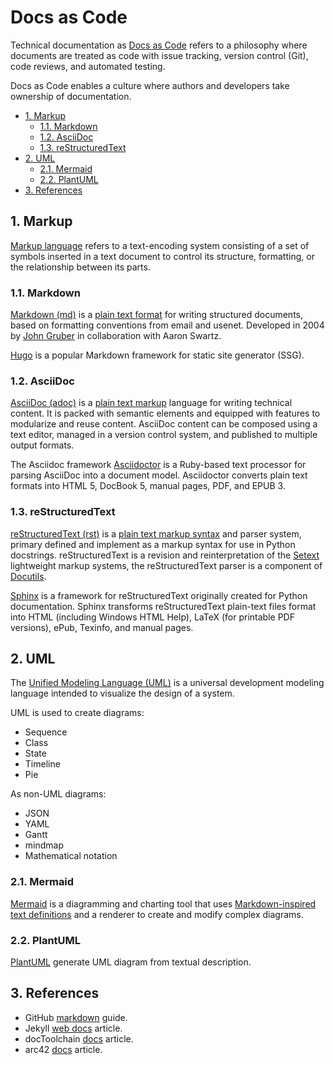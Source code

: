 # Docs as Code

Technical documentation as [Docs as Code](https://www.writethedocs.org/guide/docs-as-code/) refers to a philosophy where documents are treated as code with issue tracking, version control (Git),  code reviews, and automated testing.

Docs as Code enables a culture where authors and developers take ownership of documentation.

- [1. Markup](#1-markup)
  - [1.1. Markdown](#11-markdown)
  - [1.2. AsciiDoc](#12-asciidoc)
  - [1.3. reStructuredText](#13-restructuredtext)
- [2. UML](#2-uml)
  - [2.1. Mermaid](#21-mermaid)
  - [2.2. PlantUML](#22-plantuml)
- [3. References](#3-see-also)

## 1. Markup

[Markup language](https://en.m.wikipedia.org/wiki/Markup_language) refers to a text-encoding system consisting of a set of symbols inserted in a text document to control its structure, formatting, or the relationship between its parts.

### 1.1. Markdown

[Markdown (md)](https://github.com/commonmark/commonmark-spec) is a [plain text format](https://www.markdownguide.org/basic-syntax/) for writing structured documents, based on formatting conventions from email and usenet. Developed in 2004 by [John Gruber](https://daringfireball.net/projects/markdown/) in collaboration with Aaron Swartz.

[Hugo](https://gohugo.io/) is a popular Markdown framework for static site generator (SSG).

### 1.2. AsciiDoc

[AsciiDoc (adoc)](https://asciidoc.org/) is a [plain text markup](https://docs.asciidoctor.org/asciidoc/latest/syntax-quick-reference/) language for writing technical content. It is packed with semantic elements and equipped with features to modularize and reuse content. AsciiDoc content can be composed using a text editor, managed in a version control system, and published to multiple output formats.

The Asciidoc framework [Asciidoctor](https://asciidoctor.org/) is a Ruby-based text processor for parsing AsciiDoc into a document model. Asciidoctor converts plain text formats into HTML 5, DocBook 5, manual pages, PDF, and EPUB 3.

### 1.3. reStructuredText

[reStructuredText (rst)](https://docutils.sourceforge.io/rst.html) is a [plain text markup syntax](https://docutils.sourceforge.io/docs/user/rst/quickref.html) and parser system, primary defined and implement as a markup syntax for use in Python docstrings. reStructuredText is a revision and reinterpretation of the [Setext](https://docutils.sourceforge.io/mirror/setext.html) lightweight markup systems, the reStructuredText parser is a component of [Docutils](https://docutils.sourceforge.io/index.html).

[Sphinx](https://www.sphinx-doc.org/en/master/index.html) is a framework for reStructuredText originally created for Python documentation. Sphinx transforms  reStructuredText plain-text files format into HTML (including Windows HTML Help), LaTeX (for printable PDF versions), ePub, Texinfo, and manual pages.

## 2. UML

The [Unified Modeling Language (UML)](https://www.uml.org/) is a universal development modeling language intended to visualize the design of a system.

UML is used to create diagrams:

- Sequence
- Class
- State
- Timeline
- Pie

As non-UML diagrams:

- JSON
- YAML
- Gantt
- mindmap
- Mathematical notation

### 2.1. Mermaid

[Mermaid](https://github.com/mermaid-js/mermaid/) is a diagramming and charting tool that uses [Markdown-inspired text definitions](https://mermaid-js.github.io/mermaid/#/./n00b-syntaxReference) and a renderer to create and modify complex diagrams.

### 2.2. PlantUML

[PlantUML](https://github.com/plantuml/plantuml) generate UML diagram from textual description.

## 3. References

- GitHub [markdown](https://github.com/mattcone/markdown-guide) guide.
- Jekyll [web docs](https://jekyllrb.com/) article.
- docToolchain [docs](http://doctoolchain.org/docToolchain/v2.0.x/index.html) article.
- arc42 [docs](https://arc42.org/) article.
